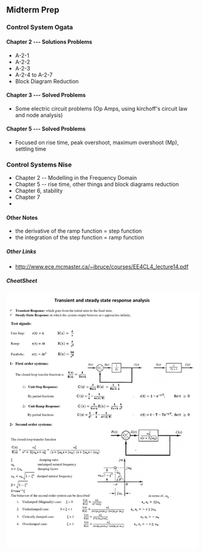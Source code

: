 ## Midterm Prep

### Control System Ogata

#### Chapter 2 --- Solutions Problems

* A-2-1
* A-2-2
* A-2-3
* A-2-4 to A-2-7
* Block Diagram Reduction

#### Chapter 3 --- Solved Problems 

* Some electric circuit problems (Op Amps, using kirchoff's circuit law and node analysis)

#### Chapter 5 --- Solved Problems

* Focused on rise time, peak overshoot, maximum overshoot (Mp), settling time

### Control Systems Nise

* Chapter 2 -- Modelling in the Frequency Domain
* Chapter 5 -- rise time, other things and block diagrams reduction
* Chapter 6, stability
* Chapter 7
*
 
#### Other Notes
- the derivative of the ramp function = step function
- the integration of the step function = ramp function


##### Other Links
- http://www.ece.mcmaster.ca/~ibruce/courses/EE4CL4_lecture14.pdf

##### CheatSheet
![Cheatsheet from the internet](MidtermCheatSheet.jpg)